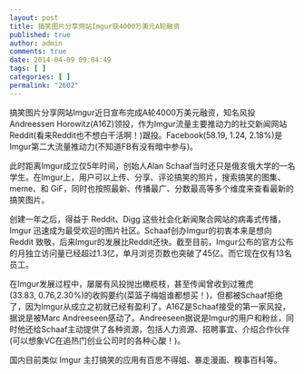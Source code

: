 ```yaml
---
layout: post
title: 搞笑图片分享网站Imgur获4000万美元A轮融资
published: true
author: admin
comments: true
date: 2014-04-09 09:04:49
tags: [ ]
categories: [ ]
permalink: "2602"
---
```


  


搞笑图片分享网站Imgur近日宣布完成A轮4000万美元融资，知名风投Andreessen Horowitz(A16Z)领投，作为Imgur流量主要推动力的社交新闻网站Reddit(看来Reddit也不想白干活啊！)跟投。Facebook(58.19, 1.24, 2.18%)是Imgur第二大流量推动力(不知道FB有没有暗中参与)。

此时距离Imgur成立仅5年时间，创始人Alan Schaaf当时还只是俄亥俄大学的一名学生。在Imgur上，用户可以上传、分享、评论搞笑的照片，搜索搞笑的图集、meme、和 GiF，同时也按照最新、传播最广、分数最高等多个维度来查看最新的搞笑图片。

创建一年之后，得益于 Reddit、Digg 这些社会化新闻聚合网站的病毒式传播，Imgur 迅速成为最受欢迎的图片社区。Schaaf创办Imgur的初衷本来是想向 Reddit 致敬，后来Imgur的发展比Reddit还快。截至目前，Imgur公布的官方公布的月独立访问量已经超过1.3亿，单月浏览页数也突破了45亿。而它现在仅有13名员工。

在Imgur发展过程中，屡屡有风投抛出橄榄枝，甚至传闻曾收到过雅虎(33.83, 0.76,2.30%)的收购要约(菜篮子梅姐谁都想买！)，但都被Schaaf拒绝了，因为Imgur从成立之初就已经有盈利了。A16Z是Schaaf接受的第一家风投，据说是被Marc Andreeseen感动了。Andreeseen据说是Imgur的用户和粉丝，同时他还给Schaaf主动提供了各种资源，包括人力资源、招聘事宜、介绍合作伙伴(可以想象VC在追热门创业公司时的各种心酸！)。

国内目前类似 Imgur 主打搞笑的应用有百思不得姐、暴走漫画、糗事百科等。